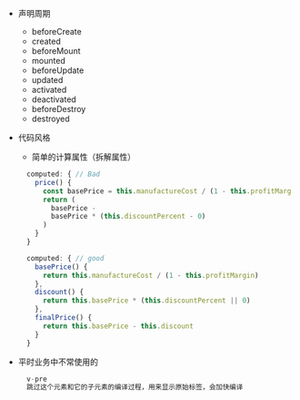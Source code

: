 - 声明周期
  - beforeCreate
  - created
  - beforeMount
  - mounted
  - beforeUpdate
  - updated
  - activated
  - deactivated
  - beforeDestroy
  - destroyed

- 代码风格
  -  简单的计算属性（拆解属性）
  ```javascript
    computed: { // Bad
      price() {
        const basePrice = this.manufactureCost / (1 - this.profitMargin)
        return (
          basePrice -
          basePrice * (this.discountPercent - 0)
        )
      }
    }

    computed: { // good
      basePrice() {
        return this.manufactureCost / (1 - this.profitMargin)
      },
      discount() {
        return this.basePrice * (this.discountPercent || 0)
      },
      finalPrice() {
        return this.basePrice - this.discount
      }
    }
    ```

- 平时业务中不常使用的
  ```javascript
    v-pre
    跳过这个元素和它的子元素的编译过程，用来显示原始标签，会加快编译
  ```